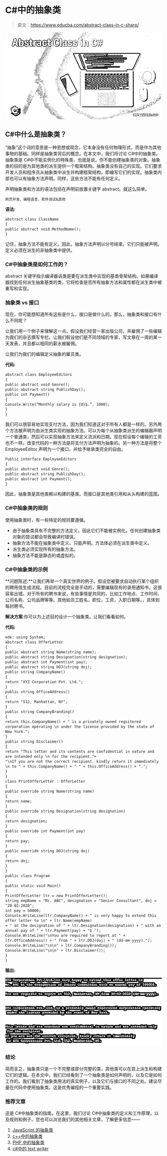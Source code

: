# C#中的抽象类

> 原文：<https://www.educba.com/abstract-class-in-c-sharp/>

![Abstract Class in C#](img/859e6846fd10699777f74a713ac805dd.png)



## C#中什么是抽象类？

“抽象”这个词的意思是一种思想或观念，它本身没有任何物理形式，而是作为其他事物的基础。同样是抽象类背后的概念。在本文中，我们将讨论 C#中的抽象类。抽象类是 C#中不能实例化的特殊类，也就是说，你不能创建抽象类的对象。抽象类的目的是为其他类的派生提供一个框架结构。抽象类没有自己的实现。它们要求开发人员和程序员从抽象类中派生并构建框架结构，即编写它们的实现。抽象类内部也可以有抽象方法声明。同样，这些方法不能有任何定义。

声明抽象类和方法的语法包括在声明前放置关键字 abstract。就这么简单。

<small>网页开发、编程语言、软件测试&其他</small>

**语法:**

```
abstract class ClassName
{
public abstract void MethodName();
}
```

记住，抽象方法不能有定义。因此，抽象方法声明以分号结束。它们只能被声明。定义必须在派生的非抽象类中提供。

### C#中抽象类是如何工作的？

abstract 关键字指示编译器该类是要在派生类中实现的基类骨架结构。如果编译器找到任何派生抽象基类的类，它将检查是否所有抽象方法和属性都在派生类中被重写和实现。

### 抽象类 vs 接口

现在，你可能想知道所有这些是什么，接口是做什么的。那么，抽象类和接口有什么不同呢？

让我们用一个例子来理解这一点。假设我们经营一家出版公司，并雇佣了一些编辑为我们的杂志撰写专栏。让我们假设他们是不同领域的专家，写文章在一周的某一天发表，并且都以相同的薪水被雇佣。

让我们为我们的编辑定义抽象的雇员类。

**代码:**

```
abstract class EmployeeEditors
{
public abstract void Genre();
public abstract string PublishDay();
public int Payment()
{
Console.Write(“Monthly salary is {0}$.”, 1000);
}
}
```

我们可以很容易地实现支付方法，因为我们知道这对于所有人都是一样的。另外两个方法被声明为由派生类实现的抽象方法。可以为每个从抽象类派生的编辑器声明一个普通类，然后可以实现抽象方法来定义流派和日期。现在假设每个编辑的工资也不一样。改变代码的一种方法是将支付方法声明为抽象的。另一种方法是将整个 EmployeeEditor 声明为一个接口，并给予继承类完全的自由。

```
Public interface EmployeeEditors
{
public abstract void Genre();
public abstract string PublishDay();
public abstract int Payment();
}
```

因此，抽象类是其他类赖以构建的基类。而接口是其他类引用和从头构建的蓝图。

### C#中抽象类的规则

使用抽象类时，有一些特定的规则要遵循。

*   由于抽象类具有不完整的方法定义，因此它们不能被实例化。任何创建抽象类对象的尝试都会导致编译时错误。
*   抽象方法不能在抽象类中定义，只能声明。方法体必须在派生类中定义。
*   派生类必须实现所有的抽象方法。
*   抽象方法不能是静态的或虚拟的。

### C#中抽象类的示例

**问题陈述:**让我们再举一个真实世界的例子。假设您被要求自动执行某个组织的聘用信生成流程。目前的流程完全是手动的，需要编辑现有的录用通知书，这很容易出错。对于所有的聘书来说，有些事情是共同的，比如工作地点、工作时间、公司名称、公司品牌等等。其他如员工姓名，职位，工资，入职日期等。，具体到每封聘书。

**解决方案**:你可以为上述目的设计一个抽象类。让我们看看如何。

**代码:**

```
ode: using System;
abstract class OfferLetter
{
public abstract string Name(string name);
public abstract string Designation(string designation);
public abstract int Payment(int pay);
public abstract string DOJ(string doj);
public string CompanyName()
{
return "XYZ Corporation Pvt. Ltd.";
}
public string OfficeAddress()
{
return "512, Manhattan, NY";
}
public string CompanyBranding()
{
return this.CompanyName() + " is a privately owned regsitered corporation operating \n under the license provided by the state of New York.";
}
public string Disclaimer()
{
return "This letter and its contents are confidential in nature and are intended only \n for the recipient."+
"\nIf you are not the correct recipient, kindly return it immediately \n to " + this.CompanyName() + " " + this.OfficeAddress() + ".";
}
}
class PrintOfferLetter : OfferLetter
{
public override string Name(string name)
{
return name;
}
public override string Designation(string designation)
{
return designation;
}
public override int Payment(int pay)
{
return pay;
}
public override string DOJ(string doj)
{
return doj;
}
}
public class Program
{
public static void Main()
{
PrintOfferLetter ltr = new PrintOfferLetter();
string empName = "Mr. ABC", designation = "Senior Consultant", doj = "20-02-2020";
int pay = 50000;
Console.WriteLine(ltr.CompanyName() + " is very happy to extend this offer letter to \n" + ltr.Name(empName)
+ " at the designation of " + ltr.Designation(designation) + " with an annual pay of " + ltr.Payment(pay) + "$.");
Console.WriteLine("\nYou are required to report at " + ltr.OfficeAddress() + " from " + ltr.DOJ(doj) + " (dd-mm-yyyy).");
Console.WriteLine("\n\n" + ltr.CompanyBranding());
Console.WriteLine("\n\n" + ltr.Disclaimer());
}
}
```

**输出:**

![Abstract Class in C#](img/bb8fdf510514ba52aa59fd0428827aa8.png)



### 结论

简而言之，抽象类只是一个不完整或部分完整的类，其他类可以在其上派生和构建它们的逻辑。在本文中，我们已经看到了一个抽象类是如何声明的，以及它是如何工作的。我们看到了抽象类用法的真实例子，以及它们与接口的不同之处。建议尽量在代码中使用抽象类。这是优秀编程的一个重要实践。

### 推荐文章

这是 C#中抽象类的指南。在这里，我们讨论 C#中抽象类的定义和工作原理，以及规则和例子。您也可以浏览我们的其他相关文章，了解更多信息——

1.  [JavaScript 的抽象类](https://www.educba.com/abstract-classes-in-javascript/)
2.  [c++中的抽象类](https://www.educba.com/abstract-class-in-c-plus-plus/)
3.  [PHP 中的抽象类](https://www.educba.com/abstract-class-in-php/)
4.  [c#中的 text writer](https://www.educba.com/textwriter-in-c-sharp/)





